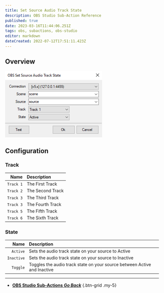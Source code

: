 ```yaml
---
title: Set Source Audio Track State
description: OBS Studio Sub-Action Reference
published: true
date: 2023-03-16T11:44:06.251Z
tags: obs, subactions, obs-studio
editor: markdown
dateCreated: 2022-07-12T17:51:11.423Z
---
```


## Overview

![overview.png](/Sub-Actions/OBS/set-source-audio-track-state/overview.png)

## Configuration
### Track
Name | Description
----:|:------------
`Track 1` | The First Track
`Track 2` | The Second Track
`Track 3` | The Third Track
`Track 3` | The Fourth Track
`Track 5` | The Fifth Track
`Track 6` | The Sixth Track

### State
Name | Description
----:|:------------
`Active` | Sets the audio track state on your source to Active
`Inactive` | Sets the audio track state on your source to Inactive
`Toggle` | Toggles the audio track state on your source between Active and Inactive

---

- [<i class="mdi mdi-chevron-left"></i> **OBS Studio Sub-Actions *Go Back***](/Sub-Actions/OBS)
{.btn-grid .my-5}